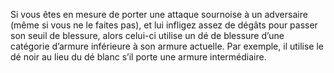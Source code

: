 ﻿---
id: class_cunning_fr.md#défaut-de-la-cuirasse
name: Défaut de la cuirasse
---

Si vous êtes en mesure de porter une attaque sournoise à un adversaire (même si vous ne le faites pas), et lui infligez assez de dégâts pour passer son seuil de blessure, alors celui-ci utilise un dé de blessure d’une catégorie d’armure inférieure à son armure actuelle. Par exemple, il utilise le dé noir au lieu du dé blanc s’il porte une armure intermédiaire.


